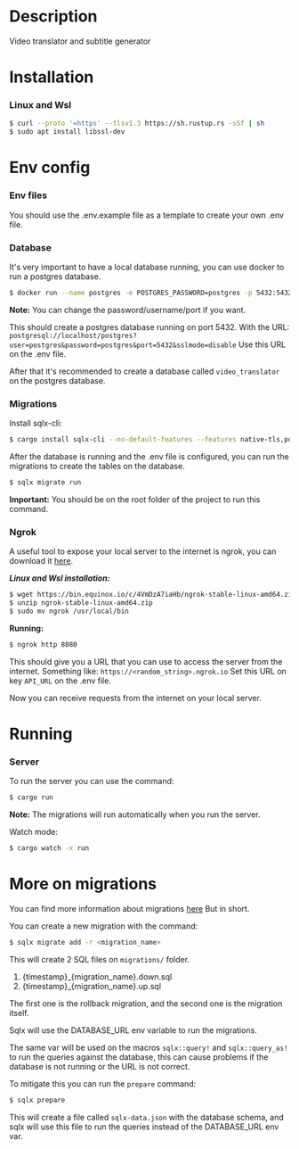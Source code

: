 # Description
Video translator and subtitle generator

# Installation

### Linux and Wsl
```bash
$ curl --proto '=https' --tlsv1.3 https://sh.rustup.rs -sSf | sh
$ sudo apt install libssl-dev
```

# Env config

### Env files
You should use the .env.example file as a template to create your own .env file.

### Database

It's very important to have a local database running, you can use docker to run a postgres database.

```bash
$ docker run --name postgres -e POSTGRES_PASSWORD=postgres -p 5432:5432 -d postgres
```
**Note:**
You can change the password/username/port if you want. 

This should create a postgres database running on port 5432.
With the URL: 
`postgresql://localhost/postgres?user=postgres&password=postgres&port=5432&sslmode=disable`
Use this URL on the .env file.

After that it's recommended to create a database called `video_translator` on the postgres database.

### Migrations
Install sqlx-cli:
```bash
$ cargo install sqlx-cli --no-default-features --features native-tls,postgres
```

After the database is running and the .env file is configured, you can run the migrations to create the tables on the database.

```bash
$ sqlx migrate run
```

**Important:**
You should be on the root folder of the project to run this command.

### Ngrok
A useful tool to expose your local server to the internet is ngrok, you can download it [here](https://ngrok.com/download).

***Linux and Wsl installation:***
```bash
$ wget https://bin.equinox.io/c/4VmDzA7iaHb/ngrok-stable-linux-amd64.zip
$ unzip ngrok-stable-linux-amd64.zip
$ sudo mv ngrok /usr/local/bin
```

**Running:**
```bash
$ ngrok http 8080
```

This should give you a URL that you can use to access the server from the internet.
Something like: `https://<random_string>.ngrok.io`
Set this URL on key `API_URL` on the .env file.

Now you can receive requests from the internet on your local server.
# Running

### Server
To run the server you can use the command:
```bash
$ cargo run
```
**Note:**
The migrations will run automatically when you run the server.

Watch mode:
```bash
$ cargo watch -x run
```

# More on migrations
You can find more information about migrations [here](https://github.com/launchbadge/sqlx/tree/main/sqlx-cli)
But in short.

You can create a new migration with the command:
```bash
$ sqlx migrate add -r <migration_name>
```

This will create 2 SQL files on `migrations/` folder.
1. {timestamp}_{migration_name}.down.sql
2. {timestamp}_{migration_name}.up.sql

The first one is the rollback migration, and the second one is the migration itself.

Sqlx will use the DATABASE_URL env variable to run the migrations.

The same var will be used on the macros `sqlx::query!` and `sqlx::query_as!` to run the queries against the database,
this can cause problems if the database is not running or the URL is not correct.

To mitigate this you can run the `prepare` command:
```bash	
$ sqlx prepare
```
This will create a file called `sqlx-data.json` with the database schema, and sqlx will use this file to run the queries instead of the DATABASE_URL env var.
